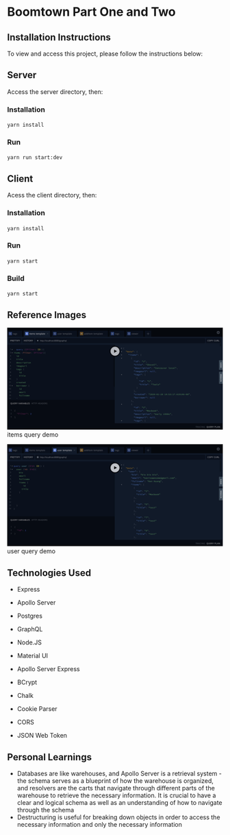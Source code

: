 # Boomtown Part One and Two

## Installation Instructions

To view and access this project, please follow the instructions below:

## Server

Access the server directory, then:

### Installation

`yarn install`

### Run

`yarn run start:dev`

## Client

Acess the client directory, then:

### Installation

`yarn install`

### Run

`yarn start`

### Build

`yarn start`

## Reference Images

![Boomtown Playground Items Query Demo](./snapshots/boomtown-playground-items-query.png)
items query demo

![Boomtown Playground User Query Demo](./snapshots/boomtown-playground-user-query.png)
user query demo

## Technologies Used

- Express

- Apollo Server

- Postgres

- GraphQL

- Node.JS

- Material UI

- Apollo Server Express

- BCrypt

- Chalk

- Cookie Parser

- CORS

- JSON Web Token

## Personal Learnings

- Databases are like warehouses, and Apollo Server is a retrieval system - the schema serves as a blueprint of how the warehouse is organized, and resolvers are the carts that navigate through different parts of the warehouse to retrieve the necessary information. It is crucial to have a clear and logical schema as well as an understanding of how to navigate through the schema
- Destructuring is useful for breaking down objects in order to access the necessary information and only the necessary information
